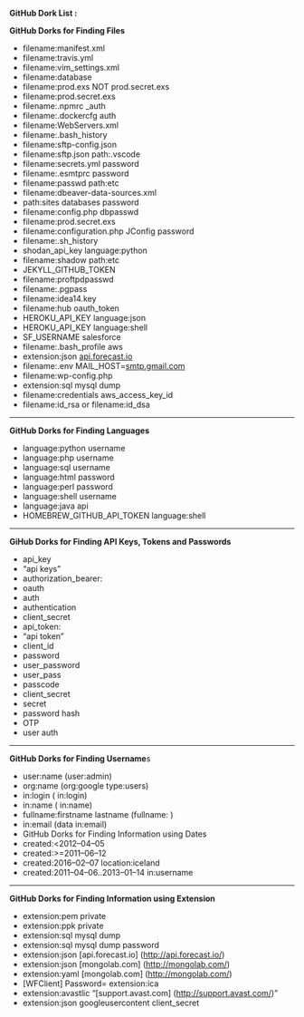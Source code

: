 **GitHub Dork List :**

**GitHub Dorks for Finding Files**

-   filename:manifest.xml
-   filename:travis.yml
-   filename:vim_settings.xml
-   filename:database
-   filename:prod.exs NOT prod.secret.exs
-   filename:prod.secret.exs
-   filename:.npmrc \_auth
-   filename:.dockercfg auth
-   filename:WebServers.xml
-   filename:.bash_history <Domain name>
-   filename:sftp-config.json
-   filename:sftp.json path:.vscode
-   filename:secrets.yml password
-   filename:.esmtprc password
-   filename:passwd path:etc
-   filename:dbeaver-data-sources.xml
-   path:sites databases password
-   filename:config.php dbpasswd
-   filename:prod.secret.exs
-   filename:configuration.php JConfig password
-   filename:.sh_history
-   shodan_api_key language:python
-   filename:shadow path:etc
-   JEKYLL_GITHUB_TOKEN
-   filename:proftpdpasswd
-   filename:.pgpass
-   filename:idea14.key
-   filename:hub oauth_token
-   HEROKU_API_KEY language:json
-   HEROKU_API_KEY language:shell
-   SF_USERNAME salesforce
-   filename:.bash_profile aws
-   extension:json [api.forecast.io](http://api.forecast.io/)
-   filename:.env MAIL_HOST=[smtp.gmail.com](http://smtp.gmail.com/)
-   filename:wp-config.php
-   extension:sql mysql dump
-   filename:credentials aws_access_key_id
-   filename:id_rsa or filename:id_dsa

---

**GitHub Dorks for Finding Languages**

-   language:python username
-   language:php username
-   language:sql username
-   language:html password
-   language:perl password
-   language:shell username
-   language:java api
-   HOMEBREW_GITHUB_API_TOKEN language:shell

---

**GiHub Dorks for Finding API Keys, Tokens and Passwords**

-   api_key
-   “api keys”
-   authorization_bearer:
-   oauth
-   auth
-   authentication
-   client_secret
-   api_token:
-   “api token”
-   client_id
-   password
-   user_password
-   user_pass
-   passcode
-   client_secret
-   secret
-   password hash
-   OTP
-   user auth

---

**GitHub Dorks for Finding Username**s

-   user:name (user:admin)
-   org:name (org:google type:users)
-   in:login (<username> in:login)
-   in:name (<username> in:name)
-   fullname:firstname lastname (fullname:<name> <surname>)
-   in:email (data in:email)
-   GitHub Dorks for Finding Information using Dates
-   created:<2012–04–05
-   created:>=2011–06–12
-   created:2016–02–07 location:iceland
-   created:2011–04–06..2013–01–14 <user> in:username

---

**GitHub Dorks for Finding Information using Extension**

-   extension:pem private
-   extension:ppk private
-   extension:sql mysql dump
-   extension:sql mysql dump password
-   extension:json [api.forecast.io] (http://api.forecast.io/)
-   extension:json [mongolab.com] (http://mongolab.com/)
-   extension:yaml [mongolab.com] (http://mongolab.com/)
-   [WFClient] Password= extension:ica
-   extension:avastlic “[support.avast.com] (http://support.avast.com/)”
-   extension:json googleusercontent client_secret
